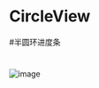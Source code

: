 # CircleView
#半圆环进度条
#
![image](https://github.com/aBenVip/CircleView/tree/master/screen/device-2017-08-21-174100.png)